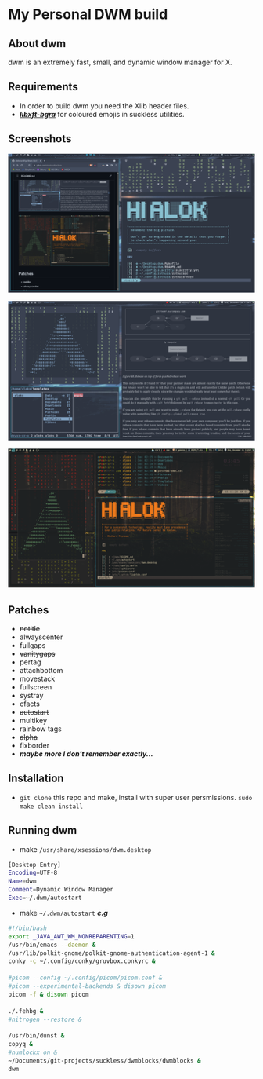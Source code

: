 # My Personal DWM build

## About dwm

dwm is an extremely fast, small, and dynamic window manager for X.

## Requirements

- In order to build dwm you need the Xlib header files.
- [***libxft-bgra***](https://aur.archlinux.org/packages/libxft-bgra-git)
for coloured emojis in suckless utilities.

## Screenshots

![Screenshot 1](screenshots/nord-1.png "Nord 1")

![Screenshot 2](screenshots/nord-2.png "Nord 2")

![Screenshot 3](screenshots/gruvbox-1.png "Gruvbox 1")

## Patches

- ~~notitle~~
- alwayscenter
- fullgaps
- ~~vanitygaps~~
- pertag
- attachbottom
- movestack
- fullscreen
- systray
- cfacts
- ~~autostart~~
- multikey
- rainbow tags
- ~~alpha~~
- fixborder
- ***maybe more I don't remember exactly...***

## Installation

- `git clone` this repo and make, install with super user persmissions.
`sudo make clean install`

## Running dwm

- make `/usr/share/xsessions/dwm.desktop`

``` bash
[Desktop Entry]
Encoding=UTF-8
Name=dwm
Comment=Dynamic Window Manager
Exec=~/.dwm/autostart
```

- make `~/.dwm/autostart` ***e.g***

``` bash
#!/bin/bash
export _JAVA_AWT_WM_NONREPARENTING=1 
/usr/bin/emacs --daemon &
/usr/lib/polkit-gnome/polkit-gnome-authentication-agent-1 &
conky -c ~/.config/conky/gruvbox.conkyrc &

#picom --config ~/.config/picom/picom.conf &
#picom --experimental-backends & disown picom
picom -f & disown picom

./.fehbg &
#nitrogen --restore &

/usr/bin/dunst &
copyq &
#numlockx on &
~/Documents/git-projects/suckless/dwmblocks/dwmblocks &
dwm
```
